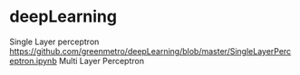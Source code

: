 # deepLearning
Single Layer perceptron
https://github.com/greenmetro/deepLearning/blob/master/SingleLayerPerceptron.ipynb
Multi Layer Perceptron
